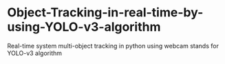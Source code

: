 # Object-Tracking-in-real-time-by-using-YOLO-v3-algorithm
 Real-time system multi-object tracking in python using webcam stands for YOLO-v3 algorithm 
